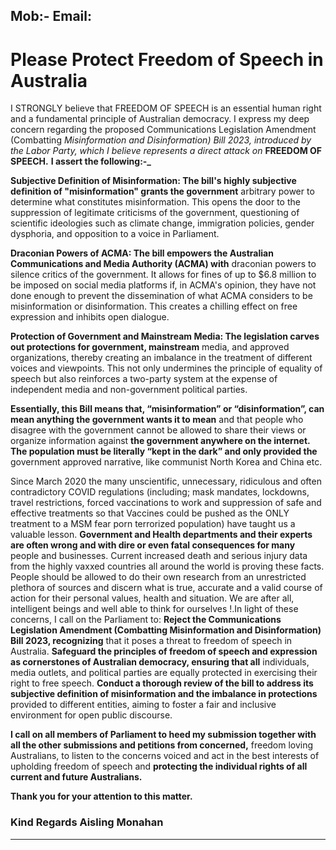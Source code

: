 ## Mob:- Email:
# Please Protect Freedom of Speech in Australia

I STRONGLY believe that FREEDOM OF SPEECH is an essential human right and a fundamental principle of Australian
democracy. I express my deep concern regarding the proposed Communications Legislation Amendment (Combatting
_Misinformation and Disinformation) Bill 2023, introduced by the Labor Party, which I believe represents a direct attack on_
**FREEDOM OF SPEECH.** **I assert the following:-_**

**Subjective Definition of Misinformation: The bill's highly subjective definition of "misinformation" grants the government**
arbitrary power to determine what constitutes misinformation. This opens the door to the suppression of legitimate criticisms
of the government, questioning of scientific ideologies such as climate change, immigration policies, gender dysphoria, and
opposition to a voice in Parliament.

**Draconian Powers of ACMA: The bill empowers the Australian Communications and Media Authority (ACMA) with**
draconian powers to silence critics of the government. It allows for fines of up to $6.8 million to be imposed on social media
platforms if, in ACMA's opinion, they have not done enough to prevent the dissemination of what ACMA considers to be
misinformation or disinformation. This creates a chilling effect on free expression and inhibits open dialogue.

**Protection of Government and Mainstream Media: The legislation carves out protections for government, mainstream**
media, and approved organizations, thereby creating an imbalance in the treatment of different voices and viewpoints. This not
only undermines the principle of equality of speech but also reinforces a two-party system at the expense of independent
media and non-government political parties.

**Essentially, this Bill means that, “misinformation” or “disinformation”, can mean anything the government wants it to mean**
and that people who disagree with the government cannot be allowed to share their views or organize information against
**the government anywhere on the internet. The population must be literally “kept in the dark” and only provided the**
government approved narrative, like communist North Korea and China etc.

Since March 2020 the many unscientific, unnecessary, ridiculous and often contradictory COVID regulations (including; mask
mandates, lockdowns, travel restrictions, forced vaccinations to work and suppression of safe and effective treatments so that
Vaccines could be pushed as the ONLY treatment to a MSM fear porn terrorized population) have taught us a valuable lesson.
**Government and Health departments and their experts are often wrong and with dire or even fatal consequences for many**
people and businesses. Current increased death and serious injury data from the highly vaxxed countries all around the world is
proving these facts. People should be allowed to do their own research from an unrestricted plethora of sources and discern what
is true, accurate and a valid course of action for their personal values, health and situation. We are after all, intelligent beings and
well able to think for ourselves !.In light of these concerns, I call on the Parliament to:
**Reject the Communications Legislation Amendment (Combatting Misinformation and Disinformation) Bill 2023, recognizing**
that it poses a threat to freedom of speech in Australia.
**Safeguard the principles of freedom of speech and expression as cornerstones of Australian democracy, ensuring that all**
individuals, media outlets, and political parties are equally protected in exercising their right to free speech.
**Conduct a thorough review of the bill to address its subjective definition of misinformation and the imbalance in protections**
provided to different entities, aiming to foster a fair and inclusive environment for open public discourse.

**I call on all members of Parliament to heed my submission together with all the other submissions and petitions from concerned,**
freedom loving Australians, to listen to the concerns voiced and act in the best interests of upholding freedom of speech and
**protecting the individual rights of all current and future Australians.**

**Thank you for your attention to this matter.**

### Kind Regards Aisling Monahan


-----

